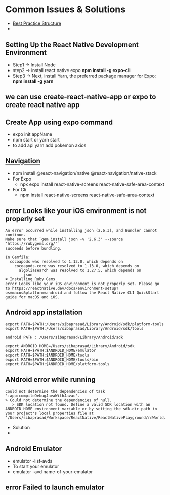 # Common Issues & Solutions

- [Best Practice Structure](https://www.linkedin.com/pulse/building-solid-structure-best-practices-react-native-samer-abdalla)
-

## Setting Up the React Native Development Environment

- Step1 -> Install Node
- step2 -> install react native expo **npm install -g expo-cli**
- Step3 -> Next, install Yarn, the preferred package manager for Expo: **npm install -g yarn**

## we can use create-react-native-app or expo to create react native app

## Create App using expo command

- expo init appName
- npm start or yarn start
- to add api yarn add pokemon axios

## [Navigation](https://reactnative.dev/docs/navigation)

- npm install @react-navigation/native @react-navigation/native-stack
- For Expo
  - npx expo install react-native-screens react-native-safe-area-context
- For Cli
  - npm install react-native-screens react-native-safe-area-context

## error Looks like your iOS environment is not properly set

```
An error occurred while installing json (2.6.3), and Bundler cannot continue.
Make sure that `gem install json -v '2.6.3' --source 'https://rubygems.org/'`
succeeds before bundling.

In Gemfile:
  cocoapods was resolved to 1.13.0, which depends on
    cocoapods-core was resolved to 1.13.0, which depends on
      algoliasearch was resolved to 1.27.5, which depends on
        json
✖ Installing Ruby Gems
error Looks like your iOS environment is not properly set. Please go to https://reactnative.dev/docs/environment-setup?os=macos&platform=android and follow the React Native CLI QuickStart guide for macOS and iOS.
```

## Android app installation

```
export PATH=$PATH:/Users/sibaprasad/Library/Android/sdk/platform-tools
export PATH=$PATH:/Users/sibaprasad/Library/Android/sdk/tools

android PATH : /Users/sibaprasad/Library/Android/sdk

export ANDROID_HOME=/Users/sibaprasad/Library/Android/sdk
export PATH=$PATH:$ANDROID_HOME/emulator
export PATH=$PATH:$ANDROID_HOME/tools
export PATH=$PATH:$ANDROID_HOME/tools/bin
export PATH=$PATH:$ANDROID_HOME/platform-tools
```

## ANdroid error while running

```
Could not determine the dependencies of task ':app:compileDebugJavaWithJavac'.
> Could not determine the dependencies of null.
   > SDK location not found. Define a valid SDK location with an ANDROID_HOME environment variable or by setting the sdk.dir path in your project's local properties file at '/Users/sibaprasad/Workspace/ReactNative/ReactNativePlayground/rnWorld/android/local.properties'.
```

- Solution
-

## Android Emulator

- emulator -list-avds
- To start your emulator
- emulator -avd name-of-your-emulator

## error Failed to launch emulator
